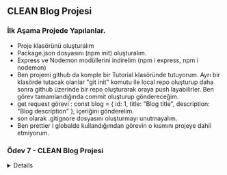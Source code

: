 ## CLEAN Blog Projesi

### İlk Aşama Projede Yapılanlar.

- Proje klasörünü oluşturalım
- Package.json dosyasını (npm init) oluşturalım.
- Express ve Nodemon modüllerini indirelim (npm i express, npm i nodemon)
- Ben projemi github da komple bir Tutorial klasöründe tutuyorum. Ayrı bir klasörde tutacak olanlar "git init" komutu ile local repo oluşturup daha sonra github üzerinde bir repo oluşturarak oraya push layabilirler. Ben görev tamamlandığında commit oluşturup göndereceğim.
- get request görevi : const blog = { id: 1, title: "Blog title", description: "Blog description" }, içeriğini gönderelim.
- son olarak .gitignore dosyasını oluşturmayı unutmayalım.
- Ben prettier i globalde kullandığımdan görevin o kısmını projeye dahil etmiyorum.

### Ödev 7 - CLEAN Blog Projesi

<details>  
  <summary>Details</summary>
  ### package.json

```json
{
  "name": "patika-odev-7",
  "version": "1.0.0",
  "description": "Clean Blog Project",
  "main": "app.js",
  "scripts": {
    "test": "echo \"Error: no test specified\" && exit 1",
    "start": "nodemon app.js"
  },
  "author": "ziyacaylan",
  "license": "ISC",
  "dependencies": {
    "express": "^4.18.2",
    "nodemon": "^2.0.22"
  }
}
```

### app.js

```js
const express = require("express");

const app = express();

app.get("/", (req, res) => {
  const blog = {
    id: 1,
    title: "Blog Title",
    description: "Blog Description",
  };
  res.send(blog);
});

const port = 3000;

app.listen(port, () => {
  console.log(`Sunucu ${port} portunda başlatıldı..`);
});
```

## <a href="./Patika-Odev-7">Ödev Linki <<<---<a/>

</details>
